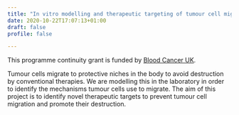 ```yaml
---
title: "In vitro modelling and therapeutic targeting of tumour cell migration in chronic lymphocytic leukaemia."
date: 2020-10-22T17:07:13+01:00
draft: false
profile: false

---
```

This programme continuity grant is funded by [Blood Cancer UK](https://bloodcancer.org.uk/). 

Tumour cells migrate to protective niches in the body to avoid destruction by conventional therapies. We are modelling this in the laboratory in order to identify the mechanisms tumour cells use to migrate. The aim of this project is to identify novel therapeutic targets to prevent tumour cell migration and promote their destruction.  

